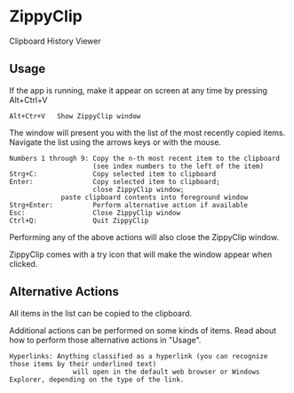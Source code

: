 # ZippyClip
Clipboard History Viewer

## Usage
If the app is running, make it appear on screen at any time by pressing Alt+Ctrl+V

    Alt+Ctr+V	Show ZippyClip window
	
The window will present you with the list of the most recently copied items.
Navigate the list using the arrows keys or with the mouse.

	Numbers 1 through 9: Copy the n-th most recent item to the clipboard 
	                     (see index numbers to the left of the item)
	Strg+C:              Copy selected item to clipboard
	Enter:               Copy selected item to clipboard; 
	                     close ZippyClip window;
			     paste clipboard contents into foreground window
	Strg+Enter:          Perform alternative action if available
	Esc:                 Close ZippyClip window
	Ctrl+Q:              Quit ZippyClip
	
Performing any of the above actions will also close the ZippyClip window.

ZippyClip comes with a try icon that will make the window appear when clicked.

## Alternative Actions
All items in the list can be copied to the clipboard. 

Additional actions can be performed on some kinds of items.
Read about how to perform those alternative actions in "Usage".

	Hyperlinks:	Anything classified as a hyperlink (you can recognize those items by their underlined text) 
	                will open in the default web browser or Windows Explorer, depending on the type of the link.
